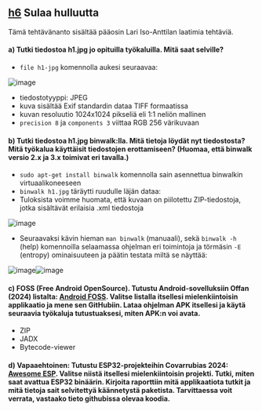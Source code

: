 ## [h6](https://terokarvinen.com/application-hacking/#:~:text=kalvot%20l%C3%B6ytyv%C3%A4t%20Moodlesta-,h6,-Sulaa%20hulluutta) Sulaa hulluutta
Tämä tehtävänanto sisältää pääosin Lari Iso-Anttilan laatimia tehtäviä.

#### a) Tutki tiedostoa h1.jpg jo opituilla työkaluilla. Mitä saat selville?

- `file h1-jpg` komennolla aukesi seuraavaa:

![image](https://github.com/user-attachments/assets/7ca7a3a9-5ccd-4341-9e57-76b5fda575bd)

- tiedostotyyppi: JPEG
- kuva sisältää Exif standardin dataa TIFF formaatissa
- kuvan resoluutio 1024x1024 pikseliä eli 1:1 neliön mallinen
- `precision 8` ja `components 3` viittaa RGB 256 värikuvaan


#### b) Tutki tiedostoa h1.jpg binwalk:lla. Mitä tietoja löydät nyt tiedostosta? Mitä työkalua käyttäisit tiedostojen erottamiseen? (Huomaa, että binwalk versio 2.x ja 3.x toimivat eri tavalla.)

- `sudo apt-get install binwalk` komennolla sain asennettua binwalkin virtuaalikoneeseen
- `binwalk h1.jpg` täräytti ruudulle läjän dataa:
- Tuloksista voimme huomata, että kuvaan on piilotettu ZIP-tiedostoja, jotka sisältävät erilaisia .xml tiedostoja

![image](https://github.com/user-attachments/assets/0e50db4c-b050-4b6f-abbe-68f47e0befb5)

- Seuraavaksi kävin hieman `man binwalk` (manuaali), sekä `binwalk -h` (help) komennoilla selaamassa ohjelman eri toimintoja ja törmäsin `-E` (entropy) ominaisuuteen ja päätin testata miltä se näyttää:

![image](https://github.com/user-attachments/assets/c7f11aff-0fe5-445c-bb99-0229e9ec7480)![image](https://github.com/user-attachments/assets/79c24822-d291-4cb4-a3dd-fc845068f1e7)


#### c) FOSS (Free Android OpenSource). Tutustu Android-sovelluksiin Offan (2024) listalta: [Android FOSS](https://github.com/offa/android-foss). Valitse listalla itsellesi mielenkiintoisin applikaatio ja mene sen GitHubiin. Lataa ohjelman APK itsellesi ja käytä seuraavia työkaluja tutustuaksesi, miten APK:n voi avata.
- ZIP
- JADX
- Bytecode-viewer
#### d) Vapaaehtoinen: Tutustu ESP32-projekteihin Covarrubias 2024: [Awesome ESP](https://github.com/agucova/awesome-esp). Valitse niistä itsellesi mielenkiintoisin projekti. Tutki, miten saat avattua ESP32 binäärin. Kirjoita raporttiin mitä applikaatiota tutkit ja mitä tietoja sait selvitettyä käännetystä paketista. Tarvittaessa voit verrata, vastaako tieto githubissa olevaa koodia.

